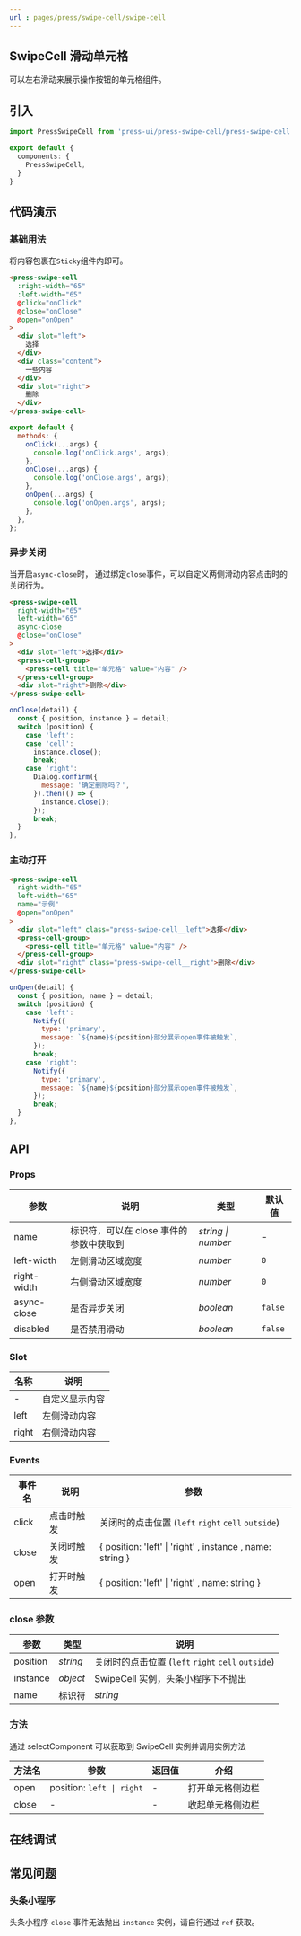 ```yaml
---
url : pages/press/swipe-cell/swipe-cell
---
```


## SwipeCell 滑动单元格


可以左右滑动来展示操作按钮的单元格组件。


## 引入

```ts
import PressSwipeCell from 'press-ui/press-swipe-cell/press-swipe-cell.vue';

export default {
  components: {
    PressSwipeCell,
  }
}
```

## 代码演示

### 基础用法

将内容包裹在`Sticky`组件内即可。

```html
<press-swipe-cell
  :right-width="65"
  :left-width="65"
  @click="onClick"
  @close="onClose"
  @open="onOpen"
>
  <div slot="left">
    选择
  </div>
  <div class="content">
    一些内容
  </div>
  <div slot="right">
    删除
  </div>
</press-swipe-cell>
```


```js
export default {
  methods: {
    onClick(...args) {
      console.log('onClick.args', args);
    },
    onClose(...args) {
      console.log('onClose.args', args);
    },
    onOpen(...args) {
      console.log('onOpen.args', args);
    },
  },
};
```

### 异步关闭

当开启`async-close`时， 通过绑定`close`事件，可以自定义两侧滑动内容点击时的关闭行为。

```html
<press-swipe-cell
  right-width="65"
  left-width="65"
  async-close
  @close="onClose"
>
  <div slot="left">选择</div>
  <press-cell-group>
    <press-cell title="单元格" value="内容" />
  </press-cell-group>
  <div slot="right">删除</div>
</press-swipe-cell>
```

```js
onClose(detail) {
  const { position, instance } = detail;
  switch (position) {
    case 'left':
    case 'cell':
      instance.close();
      break;
    case 'right':
      Dialog.confirm({
        message: '确定删除吗？',
      }).then(() => {
        instance.close();
      });
      break;
  }
},
```

### 主动打开

```html
<press-swipe-cell
  right-width="65"
  left-width="65"
  name="示例"
  @open="onOpen"
>
  <div slot="left" class="press-swipe-cell__left">选择</div>
  <press-cell-group>
    <press-cell title="单元格" value="内容" />
  </press-cell-group>
  <div slot="right" class="press-swipe-cell__right">删除</div>
</press-swipe-cell>
```

```js
onOpen(detail) {
  const { position, name } = detail;
  switch (position) {
    case 'left':
      Notify({
        type: 'primary',
        message: `${name}${position}部分展示open事件被触发`,
      });
      break;
    case 'right':
      Notify({
        type: 'primary',
        message: `${name}${position}部分展示open事件被触发`,
      });
      break;
  }
},
```

## API

### Props

| 参数        | 说明                                    | 类型               | 默认值  |
| ----------- | --------------------------------------- | ------------------ | ------- |
| name        | 标识符，可以在 close 事件的参数中获取到 | _string \| number_ | -       |
| left-width  | 左侧滑动区域宽度                        | _number_           | `0`     |
| right-width | 右侧滑动区域宽度                        | _number_           | `0`     |
| async-close | 是否异步关闭                            | _boolean_          | `false` |
| disabled    | 是否禁用滑动                            | _boolean_          | `false` |

### Slot

| 名称  | 说明           |
| ----- | -------------- |
| -     | 自定义显示内容 |
| left  | 左侧滑动内容   |
| right | 右侧滑动内容   |

### Events

| 事件名 | 说明       | 参数                                                      |
| ------ | ---------- | --------------------------------------------------------- |
| click  | 点击时触发 | 关闭时的点击位置 (`left` `right` `cell` `outside`)        |
| close  | 关闭时触发 | { position: 'left' \| 'right' , instance , name: string } |
| open   | 打开时触发 | { position: 'left' \| 'right' , name: string }            |

### close 参数

| 参数     | 类型     | 说明                                               |
| -------- | -------- | -------------------------------------------------- |
| position | _string_ | 关闭时的点击位置 (`left` `right` `cell` `outside`) |
| instance | _object_ | SwipeCell 实例，头条小程序下不抛出                 |
| name     | 标识符   | _string_                                           |

### 方法

通过 selectComponent 可以获取到 SwipeCell 实例并调用实例方法

| 方法名 | 参数                      | 返回值 | 介绍             |
| ------ | ------------------------- | ------ | ---------------- |
| open   | position: `left \| right` | -      | 打开单元格侧边栏 |
| close  | -                         | -      | 收起单元格侧边栏 |

## 在线调试

<debug-online />

## 常见问题

### 头条小程序

头条小程序 `close` 事件无法抛出 `instance` 实例，请自行通过 `ref` 获取。
